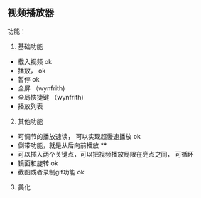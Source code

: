 ﻿
## 视频播放器

功能：

1. 基础功能
  - 载入视频 ok
  - 播放， ok
  - 暂停 ok 
  - 全屏 （wynfrith)
  - 全局快捷键 （wynfrith)
  - 播放列表

2. 其他功能
  - 可调节的播放速读， 可以实现超慢速播放 ok
  - 倒带功能，就是从后向前播放   **
  - 可以插入两个关键点，可以把视频播放局限在亮点之间， 可循环
  - 镜面和旋转 ok
  - 截图或者录制gif功能 ok

3. 美化
  